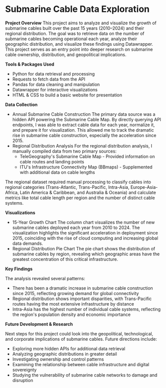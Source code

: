 # Submarine Cable Data Exploration

**Project Overview**
This project aims to analyze and visualize the growth of submarine cables built over the past 15 years (2010–2024) and their regional distribution. The goal was to retrieve data on the number of submarine cables becoming operational each year, analyze their geographic distribution, and visualize these findings using Datawrapper. This project serves as an entry point into deeper research on submarine cable ownership, distribution, and geopolitical implications.

**Tools & Packages Used**

- Python for data retrieval and processing
- Requests to fetch data from the API
- Pandas for data cleaning and manipulation
- Datawrapper for interactive visualizations
- HTML & CSS to build a basic website for presentation

**Data Collection**

- Annual Submarine Cable Construction
The primary data source was a hidden API powering the Submarine Cable Map. By directly querying API endpoints, I was able to extract cable data for each year, normalize it, and prepare it for visualization. This allowed me to track the dramatic rise in submarine cable construction, especially the acceleration since 2015.
- Regional Distribution Analysis
For the regional distribution analysis, I manually compiled data from two primary sources:
  - TeleGeography's Submarine Cable Map - Provided information on cable routes and landing points
  - ITU's Infrastructure Connectivity Map (BBmaps) - Supplemented with additional data on cable lengths

The regional dataset required manual processing to classify cables into regional categories (Trans-Atlantic, Trans-Pacific, Intra-Asia, Europe-Asia-Africa, Latin America & Caribbean, and Australia & Oceania) and calculate metrics like total cable length per region and the number of distinct cable systems.

**Visualizations**

- 15-Year Growth Chart
The column chart visualizes the number of new submarine cables deployed each year from 2010 to 2024. The visualization highlights the significant acceleration in deployment since 2015, coinciding with the rise of cloud computing and increasing global data demands.
- Regional Distribution Pie Chart
The pie chart shows the distribution of submarine cables by region, revealing which geographic areas have the greatest concentration of this critical infrastructure.

**Key Findings**

The analysis revealed several  patterns:
- There has been a dramatic increase in submarine cable construction since 2015, reflecting growing demand for global connectivity
- Regional distribution shows important disparities, with Trans-Pacific routes having the most extensive infrastructure by distance
- Intra-Asia has the highest number of individual cable systems, reflecting the region's population density and economic importance

**Future Development & Research**

Next steps for this project could look into the geopolitical, technological, and corporate implications of submarine cables. Future directions include:
- Exploring more hidden APIs for additional data retrieval
- Analyzing geographic distributions in greater detail
- Investigating ownership and control patterns
- Examining the relationship between cable infrastructure and digital sovereignty
- Studying the vulnerability of submarine cable networks to damage and disruption

